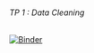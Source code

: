 
###### TP 1 : Data Cleaning 

[![Binder](https://mybinder.org/badge_logo.svg)](https://mybinder.org/v2/gh/FirasFekih/TPs_DataMining_3DNI2/TP1/master?labpath=Data%20Cleaning%20TP1-E.ipynb)
